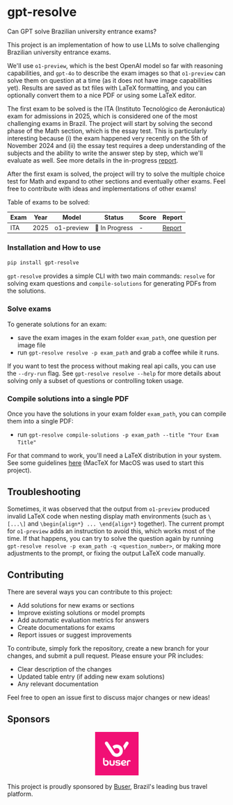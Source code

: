 # gpt-resolve
Can GPT solve Brazilian university entrance exams?

This project is an implementation of how to use LLMs to solve challenging Brazilian university entrance exams.

We'll use `o1-preview`, which is the best OpenAI model so far with reasoning capabilities, and `gpt-4o` to describe the exam images so that `o1-preview` can solve them on question at a time (as it does not have image capabilities yet). Results are saved as txt files with LaTeX formatting, and you can optionally convert them to a nice PDF or using some LaTeX editor.

The first exam to be solved is the ITA (Instituto Tecnológico de Aeronáutica) exam for admissions in 2025, which is considered one of the most challenging exams in Brazil. The project will start by solving the second phase of the Math section, which is the essay test. This is particularly interesting because (i) the exam happened very recently on the 5th of November 2024 and (ii) the essay test requires a deep understanding of the subjects and the ability to write the answer step by step, which we'll evaluate as well. See more details in the in-progress [report](exams/ita_2025/report.md).

After the first exam is solved, the project will try to solve the multiple choice test for Math and expand to other sections and eventually other exams. Feel free to contribute with ideas and implementations of other exams! 

Table of exams to be solved:

| Exam | Year | Model | Status | Score | Report |
|------|------|-------|--------|-------|--------|
| ITA  | 2025 | o1-preview | 🚧 In Progress | - | [Report](exams/ita_2025/report.md) |

### Installation and How to use

```bash
pip install gpt-resolve
```

`gpt-resolve` provides a simple CLI with two main commands: `resolve` for solving exam questions and `compile-solutions` for generating PDFs from the solutions. 

### Solve exams

To generate solutions for an exam:
- save the exam images in the exam folder `exam_path`, one question per image file
- run `gpt-resolve resolve -p exam_path` and grab a coffee while it runs.

If you want to test the process without making real api calls, you can use the `--dry-run` flag. See `gpt-resolve resolve --help` for more details about solving only a subset of questions or controlling token usage.


### Compile solutions into a single PDF

Once you have the solutions in your exam folder `exam_path`, you can compile them into a single PDF:
- run `gpt-resolve compile-solutions -p exam_path --title "Your Exam Title"`

For that command to work, you'll need a LaTeX distribution in your system. See some guidelines [here](https://www.tug.org/texlive/) (MacTeX for MacOS was used to start this project).

## Troubleshooting

Sometimes, it was observed that the output from `o1-preview` produced invalid LaTeX code when nesting display math environments (such as `\[...\]` and `\begin{align*} ... \end{align*}` together). The current prompt for `o1-preview` adds an instruction to avoid this, which works most of the time. If that happens, you can try to solve the question again by running `gpt-resolve resolve -p exam_path -q <question_number>`, or making more adjustments to the prompt, or fixing the output LaTeX code manually.

## Contributing

There are several ways you can contribute to this project:

- Add solutions for new exams or sections
- Improve existing solutions or model prompts
- Add automatic evaluation metrics for answers
- Create documentations for exams
- Report issues or suggest improvements

To contribute, simply fork the repository, create a new branch for your changes, and submit a pull request. Please ensure your PR includes:
- Clear description of the changes
- Updated table entry (if adding new exam solutions)
- Any relevant documentation

Feel free to open an issue first to discuss major changes or new ideas!

## Sponsors

<p align="center">
  <a href="https://www.buser.com.br">
    <img src="assets/sponsors/buser-logo.png" alt="Buser Logo" width="100"/>
  </a>
</p>

This project is proudly sponsored by [Buser](https://www.buser.com.br), Brazil's leading bus travel platform.


